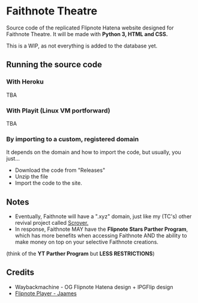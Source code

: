 # Faithnote Theatre
<p>Source code of the replicated Flipnote Hatena website designed for Faithnote Theatre. It will be made with <b>Python 3, HTML and CSS.</b></p>
<p>This is a WIP, as not everything is added to the database yet.</p>

<h2>Running the source code</h2>
<h3>With Heroku</h3>
<p>TBA</p>
<h3>With Playit (Linux VM portforward)</h3>
<p>TBA</p>
<h3>By importing to a custom, registered domain</h3>
<p>It depends on the domain and how to import the code, but usually, you just...</p>
<ul>
<li>Download the code from "Releases"</li>
<li>Unzip the file</li>
<li>Import the code to the site.</li>
</ul>
<h2>Notes</h2>
<ul>
<li>Eventually, Faithnote will have a ".xyz" domain, just like my (TC's) other revival project called <a href="https://github.com/TCScrov">Scrover.</a></li>
<li>In response, Faithnote MAY have the <b>Flipnote Stars Parther Program</b>, which has more benefits when accessing Faithnote AND the ability to make money on top on your selective Faithnote creations.</li> 
</ul>
<p>(think of the <b>YT Parther Program</b> but <b>LESS RESTRICTIONS</b>)</p>
<h2>Credits</h2>
<ul>
<li>Waybackmachine - OG Flipnote Hatena design + IPGFlip design</li>
<li><a href="https://github.com/jaames/flipnote-player">Flipnote Player - Jaames</a></li>
</ul>
